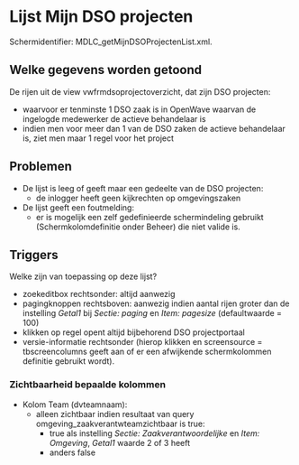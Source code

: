 # Lijst Mijn DSO projecten

Schermidentifier: MDLC_getMijnDSOProjectenList.xml.

## Welke gegevens worden getoond

De rijen uit de view vwfrmdsoprojectoverzicht, dat zijn DSO projecten:

- waarvoor er tenminste 1 DSO zaak is in OpenWave waarvan de ingelogde medewerker de actieve behandelaar is
- indien men voor meer dan 1 van de DSO zaken de actieve behandelaar is, ziet men maar 1 regel voor het project

## Problemen

- De lijst is leeg of geeft maar een gedeelte van de DSO projecten:
  - de inlogger heeft geen kijkrechten op omgevingszaken
- De lijst geeft een foutmelding:
  - er is mogelijk een zelf gedefinieerde schermindeling gebruikt (Schermkolomdefinitie onder Beheer) die niet valide is.

## Triggers

Welke zijn van toepassing op deze lijst?

- zoekeditbox rechtsonder: altijd aanwezig
- pagingknoppen rechtsboven: aanwezig indien aantal rijen groter dan de instelling _Getal1_ bij _Sectie: paging_ en _Item: pagesize_ (defaultwaarde = 100)
- klikken op regel opent altijd bijbehorend DSO projectportaal
- versie-informatie rechtsonder (hierop klikken en screensource = tbscreencolumns geeft aan of er een afwijkende schermkolommen definitie gebruikt wordt).

### Zichtbaarheid bepaalde kolommen

- Kolom Team (dvteamnaam):
  - alleen zichtbaar indien resultaat van query omgeving_zaakverantwteamzichtbaar is true:
    - true als instelling _Sectie: Zaakverantwoordelijke_ en _Item: Omgeving_, _Getal1_ waarde 2 of 3 heeft
    - anders false
